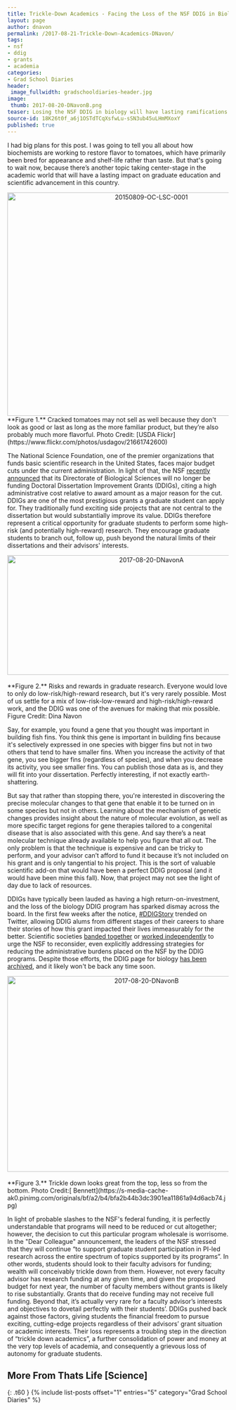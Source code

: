 ```yaml
---
title: Trickle-Down Academics - Facing the Loss of the NSF DDIG in Biology
layout: page
author: dnavon
permalink: /2017-08-21-Trickle-Down-Academics-DNavon/
tags:
- nsf
- ddig
- grants
- academia
categories:
- Grad School Diaries
header:
 image_fullwidth: gradschooldiaries-header.jpg
image:
 thumb: 2017-08-20-DNavonB.png
teaser: Losing the NSF DDIG in biology will have lasting ramifications on graduate student independence…here’s why.
source-id: 18K26t0f_a6j1OSTdTCqXsfwLu-sSN3ub45uLHmMXoxY
published: true
---
```

I had big plans for this post.  I was going to tell you all about how biochemists are working to restore flavor to tomatoes, which have primarily been bred for appearance and shelf-life rather than taste.  But that's going to wait now, because there’s another topic taking center-stage in the academic world that will have a lasting impact on graduate education and scientific advancement in this country.

<center><a data-flickr-embed="true"  href="https://www.flickr.com/photos/usdagov/21661742600" title="20150809-OC-LSC-0001"><img src="https://farm1.staticflickr.com/663/21661742600_ec0d255bde_z.jpg" width="640" height="508" alt="20150809-OC-LSC-0001"></a><script async src="//embedr.flickr.com/assets/client-code.js" charset="utf-8"></script></center>
**Figure 1.** Cracked tomatoes may not sell as well because they don't look as good or last as long as the more familiar product, but they’re also probably much more flavorful.  Photo Credit: [USDA Flickr](https://www.flickr.com/photos/usdagov/21661742600)

The National Science Foundation, one of the premier organizations that funds basic scientific research in the United States, faces major budget cuts under the current administration.  In light of that, the NSF [recently announced](https://www.nsf.gov/pubs/2017/nsf17094/nsf17094.jsp?WT.mc_id=USNSF_25&WT.mc_ev=click) that its Directorate of Biological Sciences will no longer be funding Doctoral Dissertation Improvement Grants (DDIGs), citing a high administrative cost relative to award amount as a major reason for the cut. DDIGs are one of the most prestigious grants a graduate student can apply for.  They traditionally fund exciting side projects that are not central to the dissertation but would substantially improve its value.  DDIGs therefore represent a critical opportunity for graduate students to perform some high-risk (and potentially high-reward) research.  They encourage graduate students to branch out, follow up, push beyond the natural limits of their dissertations and their advisors' interests.

<center><a data-flickr-embed="true"  href="https://www.flickr.com/photos/139839751@N06/36522934972/in/dateposted-friend/" title="2017-08-20-DNavonA"><img src="https://farm5.staticflickr.com/4421/36522934972_7da0a5750d_z.jpg" width="640" height="272" alt="2017-08-20-DNavonA"></a><script async src="//embedr.flickr.com/assets/client-code.js" charset="utf-8"></script></center><br>
**Figure 2.** Risks and rewards in graduate research. Everyone would love to only do low-risk/high-reward research, but it's very rarely possible.  Most of us settle for a mix of low-risk-low-reward and high-risk/high-reward work, and the DDIG was one of the avenues for making that mix possible.  Figure Credit: Dina Navon

Say, for example, you found a gene that you thought was important in building fish fins.  You think this gene is important in building fins because it's selectively expressed in one species with bigger fins but not in two others that tend to have smaller fins.  When you increase the activity of that gene, you see bigger fins (regardless of species), and when you decrease its activity, you see smaller fins. You can publish those data as is, and they will fit into your dissertation.  Perfectly interesting, if not exactly earth-shattering.

But say that rather than stopping there, you're interested in discovering the precise molecular changes to that gene that enable it to be turned on in some species but not in others.  Learning about the mechanism of genetic changes provides insight about the nature of molecular evolution, as well as more specific target regions for gene therapies tailored to a congenital disease that is also associated with this gene.  And say there’s a neat molecular technique already available to help you figure that all out.  The only problem is that the technique is expensive and can be tricky to perform, and your advisor can’t afford to fund it because it’s not included on his grant and is only tangential to his project. This is the sort of valuable scientific add-on that would have been a perfect DDIG proposal (and it would have been mine this fall).  Now, that project may not see the light of day due to lack of resources.

DDIGs have typically been lauded as having a high return-on-investment, and the loss of the biology DDIG program has sparked dismay across the board.  In the first few weeks after the notice, [#DDIGStory](https://twitter.com/search?q=%23ddigstory&src=typd) trended on Twitter, allowing DDIG alums from different stages of their careers to share their stories of how this grant impacted their lives immeasurably for the better.  Scientific societies [banded together](http://www.amnat.org/announcements/LTRDDIG.html) or [worked independently](https://www.esa.org/esablog/ecology-in-policy/esa-urges-nsf-to-keep-the-doctoral-dissertation-improvement-grant-ddig-program/) to urge the NSF to reconsider, even explicitly addressing strategies for reducing the administrative burdens placed on the NSF by the DDIG programs. Despite those efforts, the DDIG page for biology [has been archived](https://www.nsf.gov/funding/pgm_summ.jsp?pims_id=5234), and it likely won't be back any time soon. 

<center><a data-flickr-embed="true"  href="https://www.flickr.com/photos/139839751@N06/36692232915/in/dateposted-friend/" title="2017-08-20-DNavonB"><img src="https://farm5.staticflickr.com/4397/36692232915_15244fc5b7_z.jpg" width="618" height="445" alt="2017-08-20-DNavonB"></a><script async src="//embedr.flickr.com/assets/client-code.js" charset="utf-8"></script></center><br>
**Figure 3.** Trickle down looks great from the top, less so from the bottom. Photo Credit:[ Bennett](https://s-media-cache-ak0.pinimg.com/originals/bf/a2/b4/bfa2b44b3dc3901ea11861a94d6acb74.jpg)

In light of probable slashes to the NSF's federal funding, it is perfectly understandable that programs will need to be reduced or cut altogether; however, the decision to cut this particular program wholesale is worrisome.  In the "Dear Colleague" announcement, the leaders of the NSF stressed that they will continue “to support graduate student participation in PI-led research across the entire spectrum of topics supported by its programs”.  In other words, students should look to their faculty advisors for funding; wealth will conceivably trickle down from them.  However, not every faculty advisor has research funding at any given time, and given the proposed budget for next year, the number of faculty members without grants is likely to rise substantially.  Grants that do receive funding may not receive full funding.  Beyond that, it’s actually very rare for a faculty advisor’s interests and objectives to dovetail perfectly with their students’. DDIGs pushed back against those factors, giving students the financial freedom to pursue exciting, cutting-edge projects regardless of their advisors’ grant situation or academic interests.  Their loss represents a troubling step in the direction of “trickle down academics”, a further consolidation of power and money at the very top levels of academia, and consequently a grievous loss of autonomy for graduate students. 

## More From Thats Life [Science]
{: .t60 }
{% include list-posts offset="1" entries="5" category="Grad School Diaries" %}

